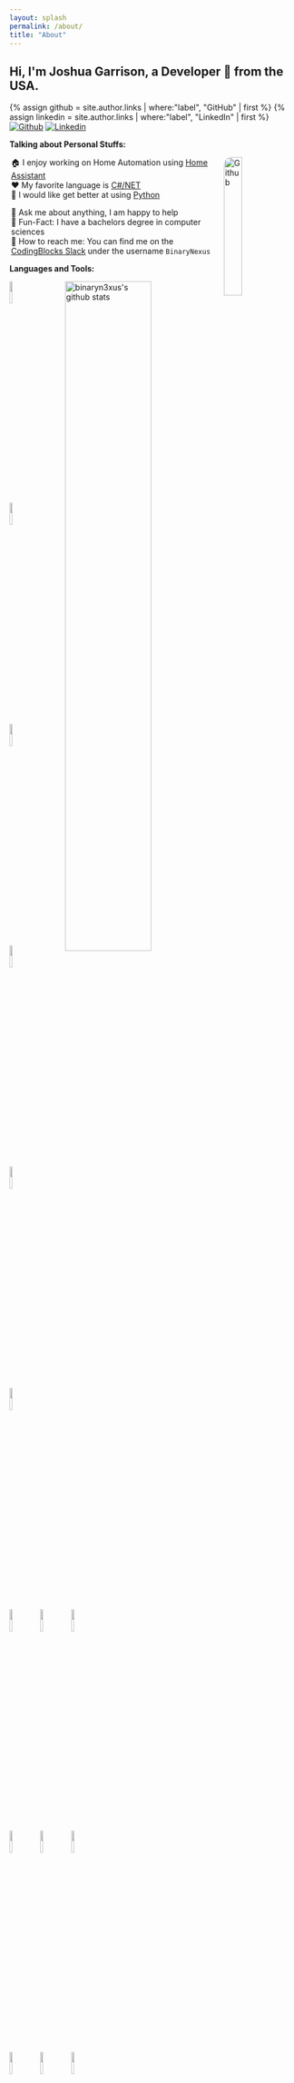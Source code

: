 ```yaml
---
layout: splash
permalink: /about/
title: "About"
---
```

<style>
ul {
    list-style-type: none;
    margin-left: -1.5em;
}
</style>

<!-- Your title -->
## Hi, I'm Joshua Garrison, a Developer 🚀 from the USA.

{% assign github = site.author.links | where:"label", "GitHub" | first %}
{% assign linkedin = site.author.links | where:"label", "LinkedIn" | first %}
[![Github](https://img.shields.io/badge/-Github-000?style=flat&logo=Github&logoColor=white)]({{github.url}})
[![Linkedin](https://img.shields.io/badge/-LinkedIn-blue?style=flat&logo=Linkedin&logoColor=white)]({{linkedin.url}})

<!-- Talking about you -->
**Talking about Personal Stuffs:**

<!-- Any image aligned to the right. Beware the width -->
<img width="25%" align="right" valign="top" style="border-radius: 1em;" alt="Github" src="/assets/images/bio-photo.png" />

- :house: I enjoy working on Home Automation using [Home Assistant](https://home-assistant.io)
- :hearts: My favorite language is [C#/NET](https://docs.microsoft.com/en-us/dotnet/csharp/)
- :snake: I would like get better at using [Python](https://www.python.org/)
<!-- - :movie_camera: I do live streams on development on my [Twitch Channel](https://www.twitch.tv/binarynexus) -->
- :speech_balloon: Ask me about anything, I am happy to help
- :loudspeaker: Fun-Fact: I have a bachelors degree in computer sciences
- :postbox: How to reach me: You can find me on the [CodingBlocks Slack](https://www.codingblocks.net/slack/) under the username `BinaryNexus`

**Languages and Tools:** 

<!-- Your github readme stats
You can use this api: https://github.com/anuraghazra/github-readme-stats
-->
<p>
  <a href="https://github.com/binaryn3xus">
    <img width="55%" align="right" alt="binaryn3xus's github stats" src="https://github-readme-stats.vercel.app/api?username=binaryn3xus&show_icons=true&hide_border=true" />
  </a>
  
  <!-- Your languages and tools. Be careful with the alignment. 
  You can use this sites to get logos: https://www.vectorlogo.zone or https://simpleicons.org/
  -->
  <img width="10%" src="https://www.vectorlogo.zone/logos/dotnet/dotnet-ar21.svg">
  <img width="10%" src="https://www.vectorlogo.zone/logos/microsoft_azure/microsoft_azure-ar21.svg">
  <img width="10%" src="https://www.vectorlogo.zone/logos/visualstudio_code/visualstudio_code-ar21.svg">
  <br />
  <img width="10%" src="https://www.vectorlogo.zone/logos/android/android-ar21.svg">
  <img width="10%" src="https://www.vectorlogo.zone/logos/mysql/mysql-ar21.svg">
  <img width="10%" src="https://www.vectorlogo.zone/logos/sqlite/sqlite-ar21.svg">
  <br />
  <img width="10%" src="https://www.vectorlogo.zone/logos/twitch/twitch-ar21.svg">
  <img width="10%" src="https://www.vectorlogo.zone/logos/python/python-ar21.svg">
  <img width="10%" src="https://www.vectorlogo.zone/logos/git-scm/git-scm-ar21.svg">
  <br />
  <img width="10%" src="https://www.vectorlogo.zone/logos/git-scm/git-scm-ar21.svg">
  <img width="10%" src="https://www.vectorlogo.zone/logos/yaml/yaml-ar21.svg">
  <img width="10%" src="https://www.vectorlogo.zone/logos/javascript/javascript-ar21.svg">
  <br />
  <img width="10%" src="https://www.vectorlogo.zone/logos/java/java-ar21.svg">
  <img width="10%" src="https://www.vectorlogo.zone/logos/apache_tomcat/apache_tomcat-ar21.svg">
  <img width="10%" src="https://www.vectorlogo.zone/logos/eclipse/eclipse-ar21.svg">
</p>

## Support me

<p align="center">
  <a href="https://www.paypal.com/donate?hosted_button_id=AHUFVNYVW7CDG" target="_blank">
      <img width="18%" alt="Donate with Paypal" src="https://raw.githubusercontent.com/onimur/.github/master/.resources/support-paypal.png"/>
  </a>
  <a href="https://www.buymeacoffee.com/joshuagarrison" target="_blank">
      <img width="18%" alt="Buy me a coffee" src="https://raw.githubusercontent.com/onimur/.github/master/.resources/support-buy-coffee.png"/>
  </a>
</p>

---

<p align="center">
  <a href="https://github.com/binaryn3xus/Home-Assistant-Configuration">
    <img align="center" src="https://github-readme-stats.vercel.app/api/pin/?username=binaryn3xus&repo=Home-Assistant-Configuration" />
  </a>
  <a href="https://github.com/binaryn3xus/binaryn3xus.github.io">
    <img align="center" src="https://github-readme-stats.vercel.app/api/pin/?username=binaryn3xus&repo=binaryn3xus.github.io" />
  </a>
  <a href="https://github.com/binaryn3xus/Motorized_MQTT_Blinds">
    <img align="center" src="https://github-readme-stats.vercel.app/api/pin/?username=binaryn3xus&repo=Motorized_MQTT_Blinds" />
  </a>
</p>
